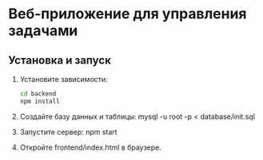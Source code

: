# Веб-приложение для управления задачами

## Установка и запуск

1) Установите зависимости:
   ```bash
   cd backend
   npm install

2) Создайте базу данных и таблицы:
mysql -u root -p < database/init.sql

3) Запустите сервер:
npm start

4) Откройте frontend/index.html в браузере.
